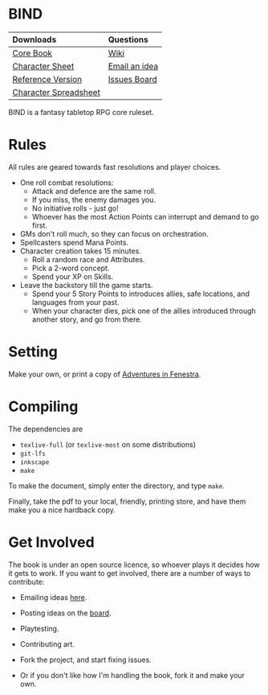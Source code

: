 # BIND

|             Downloads                |         Questions             |
|:-------------------------------------|:------------------------------|
| [Core Book][core download]           | [Wiki][wiki]                  | 
| [Character Sheet][cs]                | [Email an idea][issuesEmail]  |
| [Reference Version][reference]       | [Issues Board][board]         |
| [Character Spreadsheet][spreadsheet] |                               |

BIND is a fantasy tabletop RPG core ruleset.

# Rules

All rules are geared towards fast resolutions and player choices.

- One roll combat resolutions:
    * Attack and defence are the same roll.
    * If you miss, the enemy damages you.
    * No initiative rolls - just go!
    * Whoever has the most Action Points can interrupt and demand to go first.
- GMs don't roll much, so they can focus on orchestration.
- Spellcasters spend Mana Points.
- Character creation takes 15 minutes.
    * Roll a random race and Attributes.
    * Pick a 2-word concept.
    * Spend your XP on Skills.
- Leave the backstory till the game starts.
    * Spend your 5 Story Points to introduces allies, safe locations, and languages from your past.
    * When your character dies, pick one of the allies introduced through another story, and go from there.

# Setting

Make your own, or print a copy of [Adventures in Fenestra](https://gitlab.com/bindrpg/aif).

# Compiling

The dependencies are

- `texlive-full` (or `texlive-most` on some distributions)
- `git-lfs`
- `inkscape`
- `make`

To make the document, simply enter the directory, and type `make`.

Finally, take the pdf to your local, friendly, printing store, and have them make you a nice hardback copy.

# Get Involved

The book is under an open source licence, so whoever plays it decides how it gets to work.
If you want to get involved, there are a number of ways to contribute:

- Emailing ideas [here][issuesEmail].

- Posting ideas on the [board][board].

- Playtesting.

- Contributing art.

- Fork the project, and start fixing issues.

- Or if you don't like how I'm handling the book, fork it and make your own.

[core download]: https://gitlab.com/bindrpg/core/-/jobs/artifacts/master/raw/bind.pdf?job=compile_pdf
[reference]: https://gitlab.com/bindrpg/core/-/jobs/artifacts/master/raw/bind_ref.pdf?job=compile_pdf
[wiki]: https://gitlab.com/bindrpg/core/-/wikis/home
[aif]: https://gitlab.com/bindrpg/aif
[cs]: https://gitlab.com/bindrpg/core/-/blob/ods/calc_cs/bind_cs.ods
[spreadsheet]: https://gitlab.com/bindrpg/core/uploads/a364aeff851c871324e325bbb5741159/bind_cs.ods
[board]: https://gitlab.com/bindrpg/core/issues
[issuesEmail]: mailto:incoming+bindrpg-core-16324687-issue-@incoming.gitlab.com
